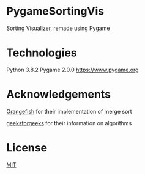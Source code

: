 # PygameSortingVis
Sorting Visualizer, remade using Pygame

# Technologies
Python 3.8.2
Pygame 2.0.0 https://www.pygame.org

# Acknowledgements

[Orangefish](https://github.com/Orangefish/algo/blob/master/sorting_and_search/sort_merge.py) for their implementation of merge sort

[geeksforgeeks](https://www.geeksforgeeks.org/) for their information on algorithms

# License
[MIT](https://choosealicense.com/licenses/mit/)

